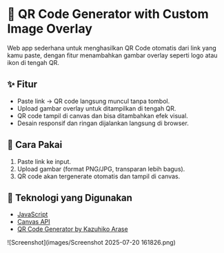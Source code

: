 # 🎯 QR Code Generator with Custom Image Overlay

Web app sederhana untuk menghasilkan QR Code otomatis dari link yang kamu paste, dengan fitur menambahkan gambar overlay seperti logo atau ikon di tengah QR.

## ✨ Fitur
- Paste link → QR code langsung muncul tanpa tombol.
- Upload gambar overlay untuk ditampilkan di tengah QR.
- QR code tampil di canvas dan bisa ditambahkan efek visual.
- Desain responsif dan ringan dijalankan langsung di browser.

## 🚀 Cara Pakai
1. Paste link ke input.
2. Upload gambar (format PNG/JPG, transparan lebih bagus).
3. QR code akan tergenerate otomatis dan tampil di canvas.

## 🔧 Teknologi yang Digunakan
- [JavaScript](https://developer.mozilla.org/en-US/docs/Web/JavaScript)
- [Canvas API](https://developer.mozilla.org/en-US/docs/Web/API/Canvas_API)
- [QR Code Generator by Kazuhiko Arase](https://github.com/kazuhikoarase/qrcode-generator)

![Screenshot](images/Screenshot 2025-07-20 161826.png)



